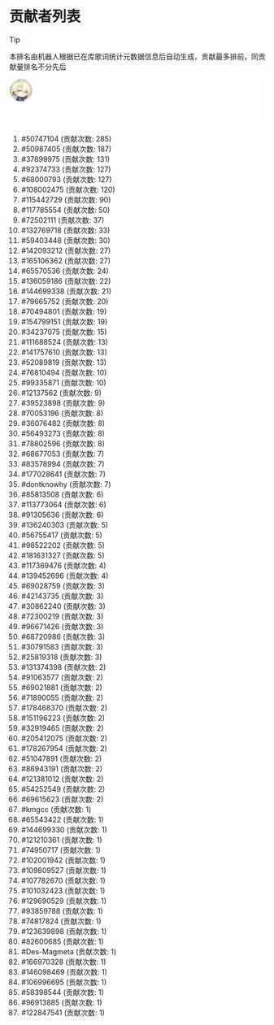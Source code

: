 # 贡献者列表

> [!TIP]
> 本排名由机器人根据已在库歌词统计元数据信息后自动生成，贡献最多排前，同贡献量排名不分先后

![贡献者头像画廊](./CONTRIBUTORS.svg)

1. #50747104 (贡献次数: 285)
2. #50987405 (贡献次数: 187)
3. #37899975 (贡献次数: 131)
4. #92374733 (贡献次数: 127)
5. #68000793 (贡献次数: 127)
6. #108002475 (贡献次数: 120)
7. #115442729 (贡献次数: 90)
8. #117785554 (贡献次数: 50)
9. #72502111 (贡献次数: 37)
10. #132769718 (贡献次数: 33)
11. #59403448 (贡献次数: 30)
12. #142093212 (贡献次数: 27)
13. #165106362 (贡献次数: 27)
14. #65570536 (贡献次数: 24)
15. #136059186 (贡献次数: 22)
16. #144699338 (贡献次数: 21)
17. #79665752 (贡献次数: 20)
18. #70494801 (贡献次数: 19)
19. #154799151 (贡献次数: 19)
20. #34237075 (贡献次数: 15)
21. #111688524 (贡献次数: 13)
22. #141757610 (贡献次数: 13)
23. #52089819 (贡献次数: 13)
24. #76810494 (贡献次数: 10)
25. #99335871 (贡献次数: 10)
26. #12137562 (贡献次数: 9)
27. #39523898 (贡献次数: 9)
28. #70053196 (贡献次数: 8)
29. #36076482 (贡献次数: 8)
30. #56493273 (贡献次数: 8)
31. #78802596 (贡献次数: 8)
32. #68677053 (贡献次数: 7)
33. #83578994 (贡献次数: 7)
34. #177028641 (贡献次数: 7)
35. #dontknowhy (贡献次数: 7)
36. #85813508 (贡献次数: 6)
37. #113773064 (贡献次数: 6)
38. #91305636 (贡献次数: 6)
39. #136240303 (贡献次数: 5)
40. #56755417 (贡献次数: 5)
41. #98522202 (贡献次数: 5)
42. #181631327 (贡献次数: 5)
43. #117369476 (贡献次数: 4)
44. #139452696 (贡献次数: 4)
45. #69028759 (贡献次数: 3)
46. #42143735 (贡献次数: 3)
47. #30862240 (贡献次数: 3)
48. #72300219 (贡献次数: 3)
49. #96671426 (贡献次数: 3)
50. #68720986 (贡献次数: 3)
51. #30791583 (贡献次数: 3)
52. #25819318 (贡献次数: 3)
53. #131374398 (贡献次数: 2)
54. #91063577 (贡献次数: 2)
55. #69021881 (贡献次数: 2)
56. #71890055 (贡献次数: 2)
57. #178468370 (贡献次数: 2)
58. #151196223 (贡献次数: 2)
59. #32919465 (贡献次数: 2)
60. #205412075 (贡献次数: 2)
61. #178267954 (贡献次数: 2)
62. #51047891 (贡献次数: 2)
63. #86943191 (贡献次数: 2)
64. #121381012 (贡献次数: 2)
65. #54252549 (贡献次数: 2)
66. #69615623 (贡献次数: 2)
67. #kmgcc (贡献次数: 1)
68. #65543422 (贡献次数: 1)
69. #144699330 (贡献次数: 1)
70. #121210361 (贡献次数: 1)
71. #74950717 (贡献次数: 1)
72. #102001942 (贡献次数: 1)
73. #109809527 (贡献次数: 1)
74. #107782670 (贡献次数: 1)
75. #101032423 (贡献次数: 1)
76. #129690529 (贡献次数: 1)
77. #93859788 (贡献次数: 1)
78. #74817824 (贡献次数: 1)
79. #123639898 (贡献次数: 1)
80. #82600685 (贡献次数: 1)
81. #Des-Magmeta (贡献次数: 1)
82. #166970328 (贡献次数: 1)
83. #146098469 (贡献次数: 1)
84. #106996695 (贡献次数: 1)
85. #58398544 (贡献次数: 1)
86. #96913885 (贡献次数: 1)
87. #122847541 (贡献次数: 1)
